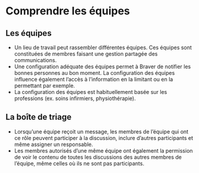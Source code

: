 # Comprendre les équipes

## Les équipes

* Un lieu de travail peut rassembler différentes équipes. Ces équipes sont constituées de membres faisant une gestion partagée des communications.
* Une configuration adéquate des équipes permet à Braver de notifier les bonnes personnes au bon moment. La configuration des équipes influence également l’accès à l’information en la limitant ou en la permettant par exemple.
* La configuration des équipes est habituellement basée sur les professions (ex. soins infirmiers, physiothérapie).

## La boîte de triage

* Lorsqu’une équipe reçoit un message, les membres de l’équipe qui ont ce rôle peuvent participer à la discussion, inclure d’autres participants et même assigner un responsable.
* Les membres autorisés d’une même équipe ont également la permission de voir le contenu de toutes les discussions des autres membres de l’équipe, même celles où ils ne sont pas participants.

